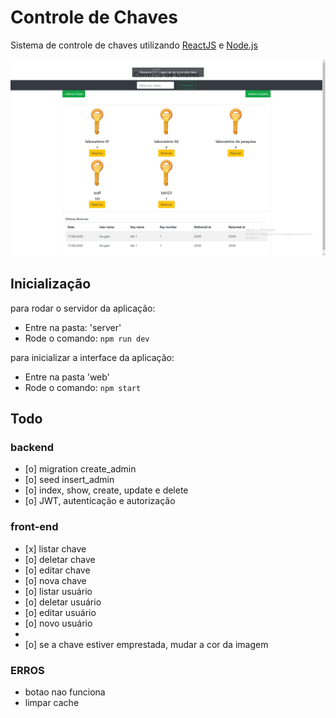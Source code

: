 # Controle de Chaves
Sistema de controle de chaves utilizando <a href='https://pt-br.reactjs.org/'>ReactJS</a> e <a href='https://www.nodejs.org/'>Node.js</a>

![Alt text](home.png?raw=true "Optional Title")

## Inicialização
para rodar o servidor da aplicação:
<ul>  
  <li>Entre na pasta: 'server'</li>
  <li>Rode o comando: <code>npm run dev</code></li> 
</ul>

para inicializar a interface da aplicação:
<ul>
  <li>Entre na pasta 'web'</li>
  <li>Rode o comando: <code>npm start</code></li>
</ul>

## Todo
### backend    
<ul>
  <li>[o] migration create_admin</li>
  <li>[o] seed insert_admin</li>
  <li>[o] index, show, create, update e delete</li>
  <li>[o] JWT, autenticação e autorização</li>
</ul> 
  
     
### front-end
<ul>
  <li>[x] listar chave  </li>
  <li>[o] deletar chave</li>
  <li>[o] editar chave</li>
  <li>[o] nova chave</li>

  <li>[o] listar usuário</li>
  <li>[o] deletar usuário</li>
  <li>[o] editar usuário</li>
  <li>[o] novo usuário</li>
 <li> </li>
  <li>[o] se a chave estiver emprestada, mudar a cor da imagem</li>
</ul>


### ERROS
  - botao nao funciona
  - limpar cache
